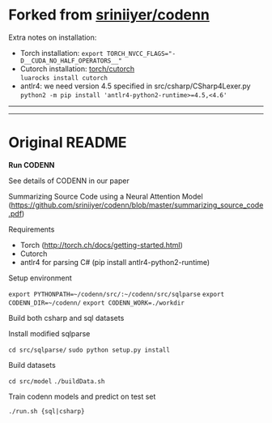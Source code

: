 # Forked from [sriniiyer/codenn](https://github.com/sriniiyer/codenn)

Extra notes on installation:
* Torch installation: ```export TORCH_NVCC_FLAGS="-D__CUDA_NO_HALF_OPERATORS__"```
* Cutorch installation: [torch/cutorch](https://github.com/torch/cutorch/)\
  ```luarocks install cutorch```
* antlr4: we need version 4.5 specified in src/csharp/CSharp4Lexer.py\
  ```python2 -m pip install 'antlr4-python2-runtime>=4.5,<4.6'```

---
---

# Original README

**Run CODENN**

See details of CODENN in our paper

Summarizing Source Code using a Neural Attention Model (https://github.com/sriniiyer/codenn/blob/master/summarizing_source_code.pdf)

Requirements

* Torch (http://torch.ch/docs/getting-started.html)
* Cutorch
* antlr4 for parsing C# (pip install antlr4-python2-runtime)

Setup environment

`export PYTHONPATH=~/codenn/src/:~/codenn/src/sqlparse`
`export CODENN_DIR=~/codenn/`
`export CODENN_WORK=./workdir`

Build both csharp and sql datasets

Install modified sqlparse

`cd src/sqlparse/`
`sudo python setup.py install`

Build datasets

`cd src/model`
`./buildData.sh`

Train codenn models and predict on test set

`./run.sh {sql|csharp}`
